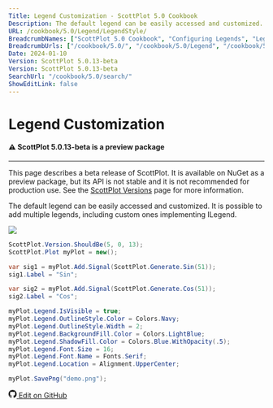```yaml
---
Title: Legend Customization - ScottPlot 5.0 Cookbook
Description: The default legend can be easily accessed and customized. It is possible to add multiple legends, including custom ones implementing ILegend.
URL: /cookbook/5.0/Legend/LegendStyle/
BreadcrumbNames: ["ScottPlot 5.0 Cookbook", "Configuring Legends", "Legend Customization"]
BreadcrumbUrls: ["/cookbook/5.0/", "/cookbook/5.0/Legend", "/cookbook/5.0/Legend/LegendStyle"]
Date: 2024-01-10
Version: ScottPlot 5.0.13-beta
Version: ScottPlot 5.0.13-beta
SearchUrl: "/cookbook/5.0/search/"
ShowEditLink: false
---
```


# Legend Customization



<div class='alert alert-warning' role='alert'><h4 class='alert-heading py-0 my-0'>⚠️ ScottPlot 5.0.13-beta is a preview package</h4><hr /><p class='mb-0'><span class='fw-semibold'>This page describes a beta release of ScottPlot.</span> It is available on NuGet as a preview package, but its API is not stable and it is not recommended for production use. See the <a href='https://scottplot.net/versions/'>ScottPlot Versions</a> page for more information. </p></div>



The default legend can be easily accessed and customized. It is possible to add multiple legends, including custom ones implementing ILegend.

[![](/cookbook/5.0/images/LegendStyle.png)](/cookbook/5.0/images/LegendStyle.png)

```cs
ScottPlot.Version.ShouldBe(5, 0, 13);
ScottPlot.Plot myPlot = new();

var sig1 = myPlot.Add.Signal(ScottPlot.Generate.Sin(51));
sig1.Label = "Sin";

var sig2 = myPlot.Add.Signal(ScottPlot.Generate.Cos(51));
sig2.Label = "Cos";

myPlot.Legend.IsVisible = true;
myPlot.Legend.OutlineStyle.Color = Colors.Navy;
myPlot.Legend.OutlineStyle.Width = 2;
myPlot.Legend.BackgroundFill.Color = Colors.LightBlue;
myPlot.Legend.ShadowFill.Color = Colors.Blue.WithOpacity(.5);
myPlot.Legend.Font.Size = 16;
myPlot.Legend.Font.Name = Fonts.Serif;
myPlot.Legend.Location = Alignment.UpperCenter;

myPlot.SavePng("demo.png");

```

<a href='https://github.com/ScottPlot/ScottPlot/blob/main/src/ScottPlot5/ScottPlot5%20Cookbook/Recipes/Introduction/Legend.cs'><svg xmlns="http://www.w3.org/2000/svg" width="16" height="16" fill="currentColor" class="mb-1 bi bi-github" viewBox="0 0 16 16">
  <path d="M8 0C3.58 0 0 3.58 0 8c0 3.54 2.29 6.53 5.47 7.59.4.07.55-.17.55-.38 0-.19-.01-.82-.01-1.49-2.01.37-2.53-.49-2.69-.94-.09-.23-.48-.94-.82-1.13-.28-.15-.68-.52-.01-.53.63-.01 1.08.58 1.23.82.72 1.21 1.87.87 2.33.66.07-.52.28-.87.51-1.07-1.78-.2-3.64-.89-3.64-3.95 0-.87.31-1.59.82-2.15-.08-.2-.36-1.02.08-2.12 0 0 .67-.21 2.2.82.64-.18 1.32-.27 2-.27s1.36.09 2 .27c1.53-1.04 2.2-.82 2.2-.82.44 1.1.16 1.92.08 2.12.51.56.82 1.27.82 2.15 0 3.07-1.87 3.75-3.65 3.95.29.25.54.73.54 1.48 0 1.07-.01 1.93-.01 2.2 0 .21.15.46.55.38A8.01 8.01 0 0 0 16 8c0-4.42-3.58-8-8-8"/>
</svg> Edit on GitHub</a>

